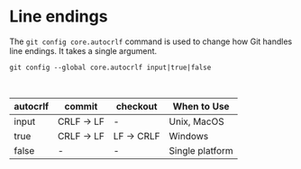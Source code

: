 # Line endings

The `git config core.autocrlf` command is used to change how Git handles line endings. It takes a single argument.

```shell
git config --global core.autocrlf input|true|false
```

<br>

| autocrlf | commit      | checkout    | When to Use                  |
|----------|-------------|-------------|------------------------------|
| input    | CRLF → LF   |      -      | Unix, MacOS                  |
| true     | CRLF → LF   | LF → CRLF   | Windows                      |
| false    |      -      |      -      | Single platform              |
